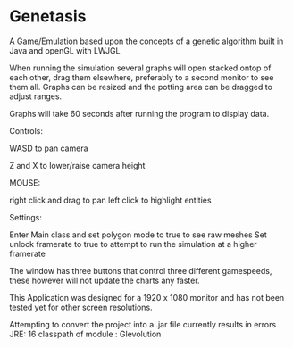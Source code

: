 # Genetasis
A Game/Emulation based upon the concepts of a genetic algorithm built in Java and openGL with LWJGL

When running the simulation several graphs will open stacked ontop of each other, drag them elsewhere, preferably to a second monitor to see them all.
Graphs can be resized and the potting area can be dragged to adjust ranges.

Graphs will take 60 seconds after running the program to display data.


Controls:

WASD to pan camera

Z and X to lower/raise camera height

MOUSE:

right click and drag to pan
left click to highlight entities


Settings:

Enter Main class and set polygon mode to true to see raw meshes
Set unlock framerate to true to attempt to run the simulation at a higher framerate

The window has three buttons that control three different gamespeeds, these however will not update the charts any faster.

This Application was designed for a 1920 x 1080 monitor and has not been tested yet for other screen resolutions.

Attempting to convert the project into a .jar file currently results in errors 
JRE: 16
classpath of module : Glevolution
